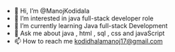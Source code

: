 - 👋 Hi, I’m @ManojKodidala
- 👀 I’m interested in java full-stack developer role
- 🌱 I’m currently learning Java full-stack Development
- 💬 Ask me about java , html , sql , css and javaScript
- 📫 How to reach me kodidhalamanoj17@gmail.com

<!---
ManojKodidala/ManojKodidala is a ✨ special ✨ repository because its `README.md` (this file) appears on your GitHub profile.
You can click the Preview link to take a look at your changes.
--->
